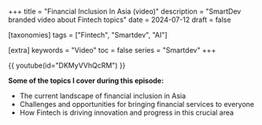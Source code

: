 +++
title = "Financial Inclusion In Asia (video)"
description = "SmartDev branded video about Fintech topics"
date = 2024-07-12
draft = false

[taxonomies]
tags = ["Fintech", "Smartdev", "AI"]

[extra]
keywords = "Video"
toc = false
series = "Smartdev"
+++

{{ youtube(id="DKMyVVhQcRM") }}

**Some of the topics I cover during this episode:**

- The current landscape of financial inclusion in Asia
- Challenges and opportunities for bringing financial services to everyone
- How Fintech is driving innovation and progress in this crucial area
